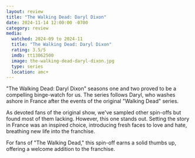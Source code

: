 ```yaml
---
layout: review
title: "The Walking Dead: Daryl Dixon"
date: 2024-11-14 12:00:00 -0700
category: review
media: 
  watched: 2024-09 to 2024-11
  title: "The Walking Dead: Daryl Dixon"
  rating: 3.5/5
  imdb: tt13062500
  image: the-walking-dead-daryl-dixon.jpg
  type: series
  location: amc+
---
```

"The Walking Dead: Daryl Dixon" seasons one and two proved to be a compelling binge-watch for us. The series follows Daryl, who washes ashore in France after the events of the original "Walking Dead" series.

As devoted fans of the original show, we've sampled other spin-offs but found most of them lacking. However, this one stands out. Setting the story in France was an inspired choice, introducing fresh faces to love and hate, breathing new life into the franchise.

For fans of "The Walking Dead," this spin-off earns a solid thumbs up, offering a welcome addition to the franchise.